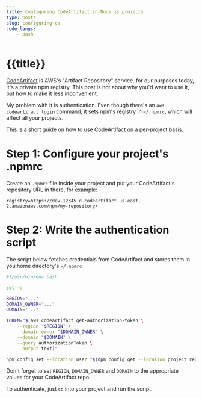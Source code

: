 ```yaml
---
title: Configuring CodeArtifact in Node.js projects
type: posts
slug: configuring-ca
code_langs:
    - bash
---
```


# {{title}}

[CodeArtifact](https://aws.amazon.com/codeartifact/) is AWS's "Artifact Repository" service. for our purposes today, it's a private npm registry. This post is not about why you'd want to use it, but how to make it less inconvenient.

My problem with it is authentication. Even though there's an `aws codeartifact login` command, it sets npm's registry in `~/.npmrc`, which will affect all your projects.

This is a short guide on how to use CodeArtifact on a per-project basis.

# Step 1: Configure your project's .npmrc

Create an `.npmrc` file inside your project and put your CodeArtifact's repository URL in there, for example:

```
registry=https://dev-12345.d.codeartifact.us-east-2.amazonaws.com/npm/my-repository/
```

# Step 2: Write the authentication script

The script below fetches credentials from CodeArtifact and stores them in you home directory's `~/.npmrc`


```sh
#!/usr/bin/env bash

set -e

REGION="..."
DOMAIN_OWNER="..."
DOMAIN="..."

TOKEN="$(aws codeartifact get-authorization-token \
	--region "$REGION" \
	--domain-owner "$DOMAIN_OWNER" \
	--domain "$DOMAIN" \
	--query authorizationToken \
	--output text)"

npm config set --location user "$(npm config get --location project registry):_authToken=$TOKEN"
```

Don't forget to set `REGION`, `DOMAIN_OWNER` and `DOMAIN` to the appropriate values for your CodeArtifact repo.

To authenticate, just `cd` into your project and run the script.